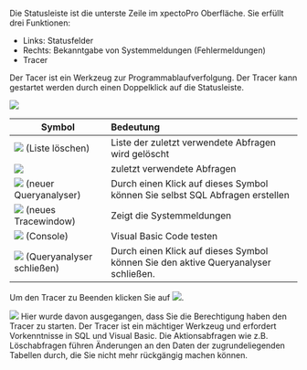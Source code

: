 Die Statusleiste ist die unterste Zeile im xpectoPro Oberfläche. Sie erfüllt drei Funktionen:

 - Links: Statusfelder
 - Rechts: Bekanntgabe von Systemmeldungen (Fehlermeldungen)
 - Tracer 

Der Tacer ist ein Werkzeug zur Programmablaufverfolgung.  Der Tracer kann gestartet werden durch einen Doppelklick auf die Statusleiste. 

![](http://xpecto.github.io/docs/img/img_1430151481175.png)

|  Symbol          |    Bedeutung     |  
| ------------- |:-------------| 
| ![](http://xpecto.github.io/docs/img/img_1430151865416.png)  (Liste löschen)    | Liste der zuletzt verwendete Abfragen wird gelöscht | 
| ![](http://xpecto.github.io/docs/img/img_1430152139096.png) | zuletzt verwendete Abfragen |
|   ![](http://xpecto.github.io/docs/img/img_1430151530617.png)  (neuer Queryanalyser)  |Durch einen Klick auf dieses Symbol können Sie selbst SQL Abfragen erstellen| 
|   ![](http://xpecto.github.io/docs/img/img_1430151617532.png)  (neues Tracewindow)  |Zeigt die Systemmeldungen| 
|   ![](http://xpecto.github.io/docs/img/img_1430151808182.png) (Console)  | Visual Basic Code testen | 
| ![](http://xpecto.github.io/docs/img/img_1430151736894.png)  (Queryanalyser schließen)   | Durch einen Klick auf dieses Symbol können Sie den aktive Queryanalyser schließen.| 

Um den Tracer zu Beenden klicken Sie auf ![](http://xpecto.github.io/docs/img/img_1438073429514.png).

![](http://xpecto.github.io/docs/img/img_1431936241832.png) Hier wurde davon ausgegangen, dass Sie die Berechtigung haben den Tracer zu starten. Der Tracer ist ein mächtiger Werkzeug und erfordert Vorkenntnisse in SQL und Visual Basic. Die Aktionsabfragen wie z.B. Löschabfragen führen Änderungen an den Daten der zugrundeliegenden Tabellen durch, die Sie nicht mehr rückgängig machen können.
 

